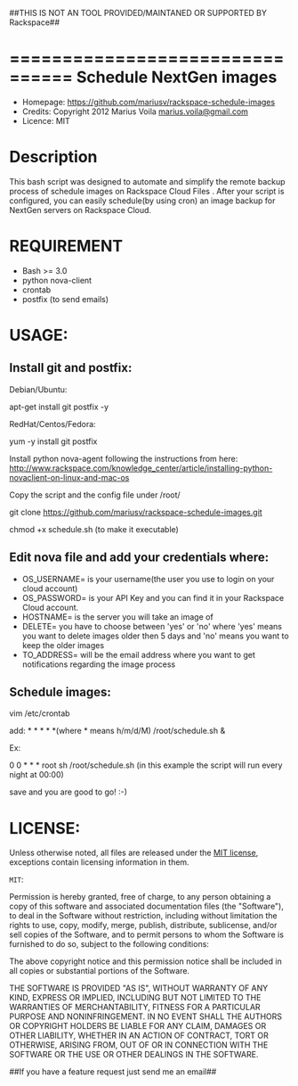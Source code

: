 ##THIS IS NOT AN TOOL PROVIDED/MAINTANED OR SUPPORTED BY Rackspace##




================================
Schedule NextGen images
================================

- Homepage:  https://github.com/mariusv/rackspace-schedule-images
- Credits:   Copyright 2012 Marius Voila <marius.voila@gmail.com>
- Licence:   MIT

Description
=================

This bash script was designed to automate and simplify the remote backup
process of schedule images on Rackspace Cloud Files .  After your script is configured, you can
easily schedule(by using cron) an image backup for NextGen servers on Rackspace Cloud.





REQUIREMENT
===========
- Bash >= 3.0
- python nova-client
- crontab
- postfix (to send emails)


USAGE:
======

Install git and postfix:
-----------------------

Debian/Ubuntu:

apt-get install git postfix -y

RedHat/Centos/Fedora:

yum -y install git postfix

Install python nova-agent following the instructions from here: http://www.rackspace.com/knowledge_center/article/installing-python-novaclient-on-linux-and-mac-os

Copy the script and the config file under /root/

git clone https://github.com/mariusv/rackspace-schedule-images.git

chmod +x schedule.sh (to make it executable)

Edit nova file and add your credentials where:
----------------------------------------------

- OS_USERNAME= is your username(the user you use to login on your cloud account)
- OS_PASSWORD= is your API Key and you can find it in your Rackspace Cloud account.
- HOSTNAME= is the server you will take an image of
- DELETE= you have to choose between 'yes' or 'no' where 'yes' means you want to delete images older then 5 days and 'no' means you want to keep the older images
- TO_ADDRESS= will be the email address where you want to get notifications regarding the image process

Schedule images:
----------------

vim /etc/crontab

add: * * * * *(where * means h/m/d/M) /root/schedule.sh &

Ex:

0 0 * * *   root sh /root/schedule.sh (in this example the script will run every night at 00:00)

save and you are good to go! :-)

LICENSE:
========
Unless otherwise noted, all files are released under the [MIT license](http://en.wikipedia.org/wiki/MIT_License),
exceptions contain licensing information in them.

`MIT`: 

Permission is hereby granted, free of charge, to any person obtaining a copy
  of this software and associated documentation files (the "Software"), to deal
  in the Software without restriction, including without limitation the rights
  to use, copy, modify, merge, publish, distribute, sublicense, and/or sell
  copies of the Software, and to permit persons to whom the Software is
  furnished to do so, subject to the following conditions:

  The above copyright notice and this permission notice shall be included in
  all copies or substantial portions of the Software.

  THE SOFTWARE IS PROVIDED "AS IS", WITHOUT WARRANTY OF ANY KIND, EXPRESS OR
  IMPLIED, INCLUDING BUT NOT LIMITED TO THE WARRANTIES OF MERCHANTABILITY,
  FITNESS FOR A PARTICULAR PURPOSE AND NONINFRINGEMENT. IN NO EVENT SHALL THE
  AUTHORS OR COPYRIGHT HOLDERS BE LIABLE FOR ANY CLAIM, DAMAGES OR OTHER
  LIABILITY, WHETHER IN AN ACTION OF CONTRACT, TORT OR OTHERWISE, ARISING FROM,
  OUT OF OR IN CONNECTION WITH THE SOFTWARE OR THE USE OR OTHER DEALINGS IN THE
  SOFTWARE.
  

##If you have a feature request just send me an email##

  
